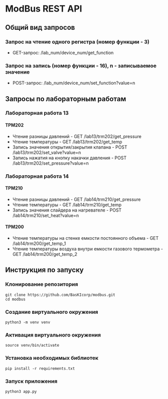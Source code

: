 # ModBus REST API

## Общий вид запросов
### Запрос на чтение одного регистра (номер функции - 3)
- GET-запрос: /lab_num/device_num/get_function

### Запрос на запись (номер функции - 16), n - записываемое значение
- POST-запрос: /lab_num/device_num/set_function?value=n

## Запросы по лабораторным работам
### Лабораторная работа 13
#### ТРМ202
- Чтение разницы давлений - GET /lab13/trm202/get_pressure
- Чтение температуры - GET /lab13/trm202/get_temp
- Запись значения открытия/закрытия клапана - POST /lab13/trm202/set_valve?value=n
- Запись нажатия на кнопку накачки давления - POST /lab13/trm202/set_pressure?value=n
  
### Лабораторная работа 14
#### ТРМ210
- Чтение разницы давлений - GET /lab14/trm210/get_pressure
- Чтение температуры - GET /lab14/trm210/get_temp
- Запись значения слайдера на нагревателе - POST /lab14/trm210/set_heat?value=n
#### ТРМ200
- Чтение температуры на стенке емкости постоянного объема - GET /lab14/trm200/get_temp_1
- Чтение температуры воздуха внутри емкости газового термометра - GET /lab14/trm200/get_temp_2

## Инструкция по запуску
### Клонирование репозитория
```
git clone https://github.com/BasKIcorp/modbus.git
cd modbus
```
### Создание виртуального окружения
```
python3 -m venv venv
```
### Активация виртуального окружения
```
source venv/bin/activate
```
### Установка необходимых библиотек
```
pip install -r requirements.txt
```
### Запуск приложения
```
python3 app.py
```
